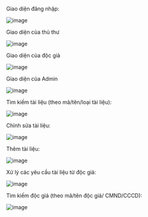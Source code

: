 Giao diện đăng nhập:

![image](https://github.com/lengocvan2010/Library_Manager/assets/82028030/0cb89a2f-df94-4f4b-95f6-573be241aa88)

 Giao diện của thủ thư

 ![image](https://github.com/lengocvan2010/Library_Manager/assets/82028030/2568aa2f-70ee-432b-904d-4802685414ad)

Giao diện của độc giả

 ![image](https://github.com/lengocvan2010/Library_Manager/assets/82028030/d6254419-c8f4-44af-a711-0704422820fc)


Giao diện của Admin

 ![image](https://github.com/lengocvan2010/Library_Manager/assets/82028030/762fadb5-1343-464d-bfcc-0c4e7ed27619)

Tìm kiếm tài liệu (theo mã/tên/loại tài liệu): 

![image](https://github.com/lengocvan2010/Library_Manager/assets/82028030/43eb054f-8bb7-4845-a289-26fcddcc9971)
  

Chỉnh sửa tài liệu: 

 ![image](https://github.com/lengocvan2010/Library_Manager/assets/82028030/787afe96-4abe-491e-8d0a-cf63408262f4)
 
Thêm tài liệu: 

 ![image](https://github.com/lengocvan2010/Library_Manager/assets/82028030/2242fa5f-1fbd-4784-8544-99027636ecf1)
 
  Xử lý các yêu cầu tài liệu từ độc giả:

 ![image](https://github.com/lengocvan2010/Library_Manager/assets/82028030/7e67f644-3b59-4aa2-8960-e8dc5bb98d18)

Tìm kiếm độc giả (theo mã/tên độc giả/ CMND/CCCD): 
 
  ![image](https://github.com/lengocvan2010/Library_Manager/assets/82028030/b73f13b2-79e1-48cc-a8bb-6be8f52768ed)



